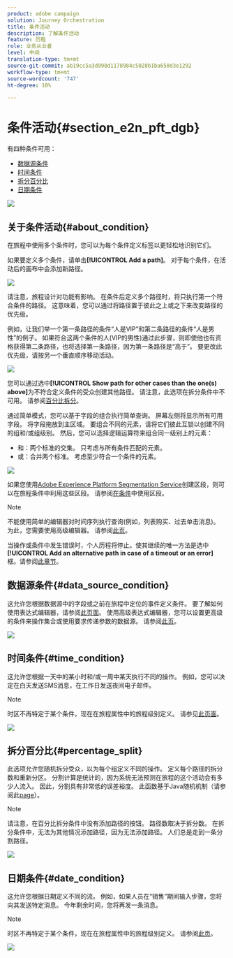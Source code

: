 ```yaml
---
product: adobe campaign
solution: Journey Orchestration
title: 条件活动
description: 了解条件活动
feature: 历程
role: 业务从业者
level: 中间
translation-type: tm+mt
source-git-commit: ab19cc5a3d998d1178984c5028b1ba650d3e1292
workflow-type: tm+mt
source-wordcount: '747'
ht-degree: 10%

---
```



# 条件活动{#section_e2n_pft_dgb}

有四种条件可用：

* [数据源条件](#data_source_condition)
* [时间条件](#time_condition)
* [拆分百分比](#percentage_split)
* [日期条件](#date_condition)

![](../assets/journey49.png)

## 关于条件活动{#about_condition}

在旅程中使用多个条件时，您可以为每个条件定义标签以更轻松地识别它们。

如果要定义多个条件，请单击&#x200B;**[!UICONTROL Add a path]**。 对于每个条件，在活动后的画布中会添加新路径。

![](../assets/journey47.png)

请注意，旅程设计对功能有影响。 在条件后定义多个路径时，将只执行第一个符合条件的路径。 这意味着，您可以通过将路径置于彼此之上或之下来改变路径的优先级。

例如，让我们举一个第一条路径的条件“人是VIP”和第二条路径的条件“人是男性”的例子。 如果符合这两个条件的人(VIP的男性)通过此步骤，则即使他也有资格获得第二条路径，也将选择第一条路径，因为第一条路径是“高于”。 要更改此优先级，请按另一个垂直顺序移动活动。

![](../assets/journey48.png)

您可以通过选中&#x200B;**[!UICONTROL Show path for other cases than the one(s) above]**&#x200B;为不符合定义条件的受众创建其他路径。 请注意，此选项在拆分条件中不可用。 请参阅[百分比拆分](#percentage_split)。

通过简单模式，您可以基于字段的组合执行简单查询。 屏幕左侧将显示所有可用字段。 将字段拖放到主区域。 要组合不同的元素，请将它们彼此互锁以创建不同的组和/或组级别。 然后，您可以选择逻辑运算符来组合同一级别上的元素：

* 和：两个标准的交集。 只考虑与所有条件匹配的元素。
* 或：合并两个标准。 考虑至少符合一个条件的元素。

![](../assets/journey64.png)

如果您使用[Adobe Experience Platform Segmentation Service](https://docs.adobe.com/content/help/en/experience-platform/segmentation/home.html)创建区段，则可以在旅程条件中利用这些区段。 请参阅[在条件](../segment/using-a-segment.md)中使用区段。


>[!NOTE]
>
>不能使用简单的编辑器对时间序列执行查询(例如，列表购买、过去单击消息)。 为此，您需要使用高级编辑器。 请参阅[此页](../expression/expressionadvanced.md)。

当操作或条件中发生错误时，个人历程将停止。使其继续的唯一方法是选中 **[!UICONTROL Add an alternative path in case of a timeout or an error]** 框。请参阅[此章节](../building-journeys/using-the-journey-designer.md#paths)。

## 数据源条件{#data_source_condition}

这允许您根据数据源中的字段或之前在旅程中定位的事件定义条件。 要了解如何使用表达式编辑器，请参阅[此页面](../expression/expressionadvanced.md)。 使用高级表达式编辑器，您可以设置更高级的条件来操作集合或使用要求传递参数的数据源。 请参阅[此页](../datasource/external-data-sources.md)。

![](../assets/journey50.png)

## 时间条件{#time_condition}

这允许您根据一天中的某小时和/或一周中某天执行不同的操作。 例如，您可以决定在白天发送SMS消息，在工作日发送夜间电子邮件。

>[!NOTE]
>
>时区不再特定于某个条件，现在在旅程属性中的旅程级别定义。 请参见[此页面](../building-journeys/timezone-management.md)。

![](../assets/journey51.png)

## 拆分百分比{#percentage_split}

此选项允许您随机拆分受众，以为每个组定义不同的操作。 定义每个路径的拆分数和重新分区。 分割计算是统计的，因为系统无法预测在旅程的这个活动会有多少人流入。 因此，分割具有非常低的误差裕度。 此函数基于Java随机机制（请参阅此[page](https://docs.oracle.com/javase/7/docs/api/java/util/Random.html)）。

>[!NOTE]
>
>请注意，在百分比拆分条件中没有添加路径的按钮。 路径数取决于拆分数。 在拆分条件中，无法为其他情况添加路径，因为无法添加路径。 人们总是走到一条分割路径。

![](../assets/journey52.png)

## 日期条件{#date_condition}

这允许您根据日期定义不同的流。 例如，如果人员在“销售”期间输入步骤，您将向其发送特定消息。 今年剩余时间，您将再发一条消息。

>[!NOTE]
>
>时区不再特定于某个条件，现在在旅程属性中的旅程级别定义。 请参阅[此页](../building-journeys/timezone-management.md)。

![](../assets/journey53.png)
